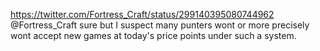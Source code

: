 https://twitter.com/Fortress_Craft/status/299140395080744962 @Fortress_Craft sure but I suspect many punters wont or more precisely wont accept new games at today's price points under such a system.